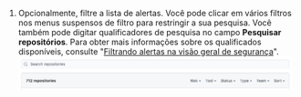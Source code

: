 1. Opcionalmente, filtre a lista de alertas. Você pode clicar em vários filtros nos menus suspensos de filtro para restringir a sua pesquisa. Você também pode digitar qualificadores de pesquisa no campo **Pesquisar repositórios**. Para obter mais informações sobre os qualificados disponíveis, consulte "[Filtrando alertas na visão geral de segurança](/code-security/security-overview/filtering-alerts-in-the-security-overview)". ![Os menus suspensos de filtro e de campo pesquisar repositório na na visão geral de segurança](/assets/images/help/organizations/security-overview-filter-alerts.png)

